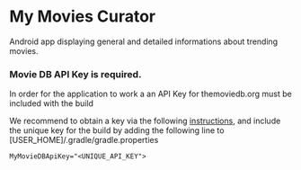 # My Movies Curator
Android app displaying general and detailed informations about trending movies.

### Movie DB API Key is required.

In order for the application to work a an API Key for themoviedb.org must be included with the build

We recommend to obtain a key via the following [instructions](https://www.themoviedb.org/faq/api?language=en), and include the unique key for the build by adding the following line to [USER_HOME]/.gradle/gradle.properties

`MyMovieDBApiKey="<UNIQUE_API_KEY">`
